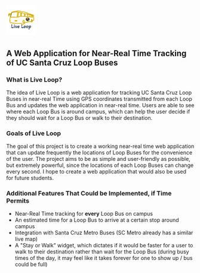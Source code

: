 # <img src="assets\logo.png" style="zoom: 10%;" />

## **A Web Application for Near-Real Time Tracking of UC Santa Cruz Loop Buses**

### **What is Live Loop?**

The idea of Live Loop is a web application for tracking UC Santa Cruz Loop Buses in near-real Time using GPS coordinates transmitted from each Loop Bus and updates the web application in near-real time. Users are able to see where each Loop Bus is around campus, which can help the user decide if they should wait for a Loop Bus or walk to their destination.

### **Goals of Live Loop**

The goal of this project is to create a working near-real time web application that can update frequently the locations of Loop Buses for the convenience of the user. The project aims to be as simple and user-friendly as possible, but extremely powerful, since the locations of each Loop Buses can change every second. I hope to create a web application that would also be used for future students.

### **Additional Features That Could be Implemented, if Time Permits**

- Near-Real Time tracking for **every** Loop Bus on campus
- An estimated time for a Loop Bus to arrive at a certain stop around campus
- Integration with Santa Cruz Metro Buses (SC Metro already has a similar live map)
- A "Stay or Walk" widget, which dictates if it would be faster for a user to walk to their destination rather than wait for the Loop Bus (during busy times of the day, it may feel like it takes forever for one to show up / bus could be full)
